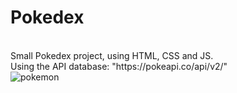 # Pokedex

<br>
Small Pokedex project, using HTML, CSS and JS.
<br>
Using the API database: "https://pokeapi.co/api/v2/"
<br>

<img src="https://c.tenor.com/fCvghb3z3MEAAAAi/pokemon-pikachu.gif" alt="pokemon" class="pokemon_image">
